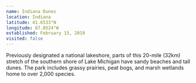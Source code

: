 ```yaml
---
name: Indiana Dunes
location: Indiana
latitude: 41.6533°N
longitude: 87.0524°W
established: February 15, 2019
visited: false
---
```


Previously designated a national lakeshore, parts of this 20-mile (32km) stretch of the southern shore of Lake Michigan have sandy beaches and tall dunes. The park includes grassy prairies, peat bogs, and marsh wetlands home to over 2,000 species.
